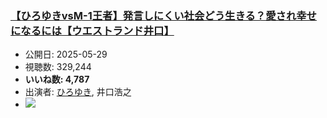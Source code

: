 ### [【ひろゆきvsM-1王者】発言しにくい社会どう生きる？愛され幸せになるには【ウエストランド井口】](https://www.youtube.com/watch?v=5muMuRJ1fQw)
-   公開日: 2025-05-29
-   視聴数: 329,244
-   **いいね数: 4,787**
-   出演者: [ひろゆき](/rehacq_fan/people/ひろゆき "wikilink"), 井口浩之
- [![](https://img.youtube.com/vi/5muMuRJ1fQw/hqdefault.jpg)](https://www.youtube.com/watch?v=5muMuRJ1fQw)
